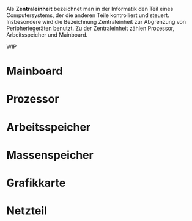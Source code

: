 Als **Zentraleinheit** bezeichnet man in der Informatik den Teil eines Computersystems, der die anderen Teile kontrolliert und steuert. Insbesondere wird die Bezeichnung Zentraleinheit zur Abgrenzung von Peripheriegeräten benutzt. Zu der Zentraleinheit zählen Prozessor, Arbeitsspeicher und Mainboard.

WIP
# Mainboard

# Prozessor

# Arbeitsspeicher

# Massenspeicher

# Grafikkarte

# Netzteil
